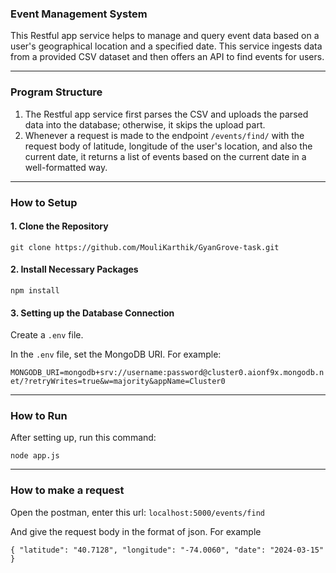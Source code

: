 ### Event Management System

This Restful app service helps to manage and query event data based on a user's geographical location and a specified date. This service ingests data from a provided CSV dataset and then offers an API to find events for users.

---

### Program Structure

1. The Restful app service first parses the CSV and uploads the parsed data into the database; otherwise, it skips the upload part.
2. Whenever a request is made to the endpoint `/events/find/` with the request body of latitude, longitude of the user's location, and also the current date, it returns a list of events based on the current date in a well-formatted way.

---

### How to Setup

#### 1. Clone the Repository

`git clone https://github.com/MouliKarthik/GyanGrove-task.git`


#### 2. Install Necessary Packages

`npm install`


#### 3. Setting up the Database Connection

Create a `.env` file.

In the `.env` file, set the MongoDB URI. For example:

`MONGODB_URI=mongodb+srv://username:password@cluster0.aionf9x.mongodb.net/?retryWrites=true&w=majority&appName=Cluster0`


---

### How to Run

After setting up, run this command:

`node app.js`

---
### How to make a request
Open the postman, enter this url: `localhost:5000/events/find`


And give the request body in the format of json. For example

`{
    "latitude": "40.7128",
    "longitude": "-74.0060",
    "date": "2024-03-15"
}`
